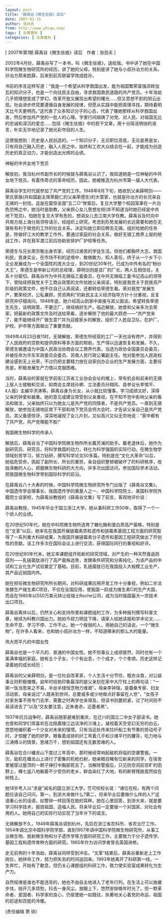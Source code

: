 ```yaml
---
layout: post
title: "薛禹谷《微生驻痕》读后"
date: 2007-01-15
author: 张劲夫
from: http://www.yhcqw.com/
tags: [ 炎黄春秋 ]
categories: [ 炎黄春秋 ]
---
```



[ 2007年第1期 薛禹谷《微生驻痕》读后　作者：张劲夫 ]


2002年4月份，薛禹谷写了一本书，叫《微生驻痕》，送给我。书中讲了她在中国科学院微生物研究所的经历，讲了她的父母，特别是讲了她与小叔孙冶方的关系。孙冶方原来姓薛，后来到前苏联留学改成姓孙。


书前的序言这样写道：“我是一个希望从科学救国出发，能为祖国繁荣富强添砖加瓦的知识分子，也是一个向往民主自由，寻求救国救民道路的共产党员。十年浩劫几乎把理想变成了梦幻，改革开放又展现出希望的曙光……但又意想不到的阴云出现。社会进步终究要遵循自身发展的规律，但愿从实践中能把真理寻找，期待着明天比今天更明亮。”这代表了众多知识分子的心态，代表了像她那样从科学救国出发，然后参加共产党的一批人的心理。字里行间熔铸了对党、对人民、对祖国无比的忠诚和深沉的爱恋……包括《微生驻痕》中的若干文章，用十分简洁明快的语言，朴实无华地记录了她光彩夺目的人生。


这使我想到：历史是人民创造的。一个知识分子，无论职位高低，无论是男是女，只有将自己融入历史，融入人民之中，始终和工农大众结合在一起，才能成为创造历史的真正动力，才能创造出光辉的业绩。

神秘的中共女地下党员

解放初，我当杭州市副市长的时候就与薛禹谷认识了。我知道她是一位神秘的中共女地下党员，有着传奇式的革命经历，因此，她被推选为杭州市第一届人大代表。


薛禹谷学生时代就参加了共产党的工作。1948年8月下旬，她收到父亲薛明剑——荣氏家族(共和国副主席荣毅仁的父亲荣德生)的大管家，也就是孙冶方的长兄来自无锡的一封信。这是在震惊全国“五二○”惨案后，复旦大学整个校园笼罩在一片白色恐怖之中，她当时是助教，父亲担心女儿思想左倾(并不知道当时她已经是中共地下党员)，怕她在复旦大学有危险，想调女儿去江南大学任教。薛禹谷及时向中共南方局上海分局领导请示，经组织上研究，考虑到形势发展的长远需要和她在无锡有有利于做党的工作的社会关系，决定叫她立即应聘去无锡。组织给她的任务是，除做好江大的教学工作外，要通过家庭的社会关系，做好无锡工商界上层的统战工作，并在我军渡江前后协助安排护厂护校等任务。


荣德生与兄长荣宗敬出身农家，经历过艰苦的学徒生活。但他们都胸怀大志，救国利民，晋身实业，在市场不利的逆境中，敢做敢为，知人善任，终于从一个乡下小企业发展成为一个全国性的庞大企业，到20世纪30年代，已成为中外有名的“粉纱大王”。荣德生是申新公司的总经理，薛明剑则是该厂的厂长，两人互相信任，关系十分密切。薛禹谷作为中共无锡临工委委员，在中共无锡临工委书记高山的领导下，曾陆续把我党关于工商业政策的文件给她父亲阅读，特别是我党关于民族资产阶级的政策文件，他不仅自己认真阅读，还都转给荣德生看。荣对我党“发展生产，繁荣经济，公私兼顾，劳资两利”的新民主主义经济指导方针十分重视，反复研究并仔细询问。1948年底，她介绍高山到家中直接与其父面谈。希望转告荣德生先生，谈明政策，不要迁厂，继续搞好生产。临近解放，她曾和父亲多次去荣家，把最新的政策文件及时送给荣看，逐步解除了他的最大顾虑——“共产党来了，能不能继续开厂做生意?”并为迎接家乡的解放，组织了人民自卫队，在护厂、护校、护市等方面做出了重要贡献。


1949年4月23日夜11时，无锡解放，荣德生所经营的工厂一天也没有停产，并得到了人民政府的贷款和提供原料等多方面的帮助，生产得以迅速恢复和发展。不久，荣德生被邀请为中国人民政治协商会议工商界代表，当选为政协全国委员会委员，并被任命为华东军政委员会委员、苏南人民行政公署副主任。他对能参加人民政权建设感到无上光荣，不过仍把主要精力放在自家创办企业的生产发展方面，主要任务是，积极发展生产力借以克服困难。


当时，薛禹谷的家就在学前街江苏省工业协会会址的楼上，常有机会和前来的无锡上层人士接触和交谈，如商会主席钱孙卿、立法委员孙翔风、县参议长李惕平、《人报》主编华洪涛等。薛禹谷身为长女，从小就比较懂事，学习成绩又好，深得父亲的钟爱和器重。她的意见或建议常受到父亲重视，在不知不觉中影响父亲的看法和做法，父亲始终只以为她女儿是共产党的同情者，不是共产党员。一直到无锡解放，她参加无锡地区南下干部和地下党员会师大会时，才告诉父亲自己是共产党员。其父备感惊讶，深深地凝视了女儿片刻，又似高兴又似无奈地说：“家中都有了共产党，共产党哪能不胜!”

我国微生物科学的传承人


解放后，薛禹谷当了中国科学院微生物所所长戴芳澜的助手。戴老退休后，她作为副研究员、研究员，将科学救国的动力，转化为科学强国的实际行动，在微生物学领域刻苦学习，努力钻研，撰写科学论文50多篇。特别是在“文化大革命”以后，她临危受命，挑起了副所长、所长的重担，亲自组织整顿被破坏了的科研秩序，收拢涣散的人心，把握微生物科研的大方向，并多次出国访问，参加国际学术活动，把我国微生物科学带到国际科学的前沿。


在薛禹谷八十大寿的时候，中国科学院微生物研究所专门出版了《薛禹谷文集》。中国遗传学会理事长、我国遗传学的奠基人之一、中国科学院院士、美国科学院外籍院士谈家桢，为薛禹谷教授的《薛禹谷文集》写了前言，客观地评价说：

薛禹谷教授，1945年毕业于国立浙江大学，她从事科研工作50年，取得了一个一个骄人的业绩。


在20世纪50年代，她在中科院微生物所选育了糖化酶和蛋白质高产菌株，特别是在“文革”以后，她率先在我国开展链霉素质粒遗传和链霉素基因工程方面的研究取得了一系列重大科研成果，为我国开展链霉素分子遗传和基因工程研究做出了开创性的贡献。该工作多次在国际会议上进行交流，获得国际同行的重视和好评。


在20世纪80年代末，她又率课题组开拓新的研究领域，对产生的一种天然食品防腐剂——乳链菌肽进行了高产菌株选育，发酵条件研究和分离纯化，为该产品的中试和工业化生产试验奠定了基础。目前，乳链菌肽已在我国投入大规模工业生产，其产品远销国内外。


她在担任微生物研究所所长期间，对科研成果应用开发工作十分重视，例如二步法发酵生产维生素C项目，不仅在全国应用，使我国一跃成为维生素C的生产大国，而且在1985年以550万美元转让给瑞士Roche公司，成为当时我国最大一宗技术出口项目。


薛禹谷离休以后，仍然关心和支持所里和课题组的工作，为多种报刊撰写科普文章，继续为科教兴国出力。她如今视力明显下降，请家人给她读报和学术论文……生命不息、学习不停、工作不止。她一个瘦弱的人，用她自己的话说，一个“微生物”，在许多人看来，也和她小叔孙冶方一样，不知道哪来的那么大的能量。

伟大而平凡的中国女性


薛禹谷也是一个平凡的、普通的中国女性。她不但事业上成绩斐然，同时也有一个美满幸福的家庭。她有五个子女，个个有出息，个个成才，个个孝顺。历史这样记录着她的成长经历：


薛禹谷的父亲薛明剑，是一位社会改革家，个人生活十分节俭，粗衣淡食，对公益事业则积极慷慨。幼年时给她印象最深的是父亲刻在家中大厅柱上的两句话：“一粥一饭当思来之不易，半丝半缕恒念物力维艰”。母亲李钟瑞，是蚕桑专家、妇女活动家。母亲说过“人既来到世间，总要或多或少地做点好事留在人世”，“女孩子对家务事不用专门去学，需要之时再学也来得及，但读书则要抓紧，过了时间则不易读进去了”以及“交友要注意，近朱者赤，近墨者黑”。


1937年抗日战争时，薛禹谷随家避难到重庆，在迁川的国立二中女子部读书。她也曾和同学们常喜欢在北陪嘉陵江边洁净的沙滩上，凝视着天空变幻无穷的白云，悠悠地编织着一个少女对未来的憧憬。只有当远处传来拉纤船工有节奏的劳动号子时，才惊醒了她的好梦。眼看着成排的纤工弯着几乎和沙滩平行的腰背，吃力地与江涛搏斗的情景，思绪万千，想到祖国还有无数苦难的人。


薛禹谷在合川蟠龙山下度过三年高中，那时候经常响起敌机将临的空袭警报。一次，敌机在蟠龙山上进行了密集的机枪扫射，她亲眼目睹有位新来的同学，在宿舍里被穿过屋顶的一颗子弹打中胸部死去了。当解除警报后，只见防空洞前空旷的田野上，横七竖八地躺着不少受伤的老乡，鲜血染红了大地，有的断臂残肢竟然挂在树枝上。


她18岁考入以“求是”闻名的国立浙江大学，竺可桢校长说：“诸位在校，有两个问题应该自己问问，第一，到浙大来做什么?第二，将来毕业后要做什么样的人?”这语重心长的话语，如警钟一样回荡在她的耳畔。她在心里回答，到浙大来，就是要学习科学技术，报效祖国，造福人民。将来毕业后一定要做一个对国家、对社会有用的人。她用自己的实际行动实现了当年许下的诺言。


无锡解放不久，1949年薛禹谷调到杭州，先后在浙江省农科所、省农业厅工作。1954年调北京中国科学院学部，直到1957年调中国科学院微生物研究所，从事工业微生物、放射微生物和分子遗传学等方面的研究工作，主要致力于分子遗传学、基因工程和遗传育种方面的研究。1965年作为访问学者曾去英国进修。


史无前例的十年浩劫，薛禹谷同样受到冲击。“文革”结束后，薛禹谷重新走上工作岗位，她拼命工作，努力把失去的时间追回来。1993年她离开了科研第一线，一生奔忙，开始有了歇息，但仍关心课题组的科研工作，致力使实验室成果转化为生产力。


自然规律是谁也不能违背的，她也不由自主地进入了老年行列。在生活上可以放缓步伐，抛开几多烦愁，抖去一身风尘，放眼上下，悠然安排晚年时光了。但一颗革命者、爱国者、科学家的良心，仍驱使她一如既往，执著地关心着党的命运、祖国的前途和百姓的冷暖。

(责任编辑 萧 徐)



